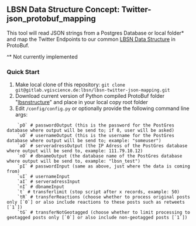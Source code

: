 ## LBSN Data Structure Concept: Twitter-json_protobuf_mapping

This tool will read JSON strings from a Postgres Database or local folder* and map the Twitter Endpoints to our common [LBSN Data Structure](https://gitlab.vgiscience.de/lbsn/concept) in ProtoBuf.

^* Not currently implemented

### Quick Start

1. Make local clone of this repository: `git clone git@gitlab.vgiscience.de:lbsn/lbsn-twitter-json-mapping.git`
2. Download current version of Python compiled ProtoBuf folder "[lbsnstructure](https://gitlab.vgiscience.de/lbsn/concept/tree/master/examples/python)" and place in your local copy root folder
3. Edit `/config/config.py` or optionally provide the following command line args:
```
    `pO` # passwordOutput (this is the password for the PostGres database where output will be send to; if 0, user will be asked)  
    `uO` # usernameOutput (this is the username for the PostGres database where output will be send to; example: "someuser")  
    `aO` # serveradressOutput (the IP Adress of the PostGres database where output will be send to, example: 111.79.10.12)  
    `nO` # dbnameOutput (the database name of the PostGres database where output will be send to, example: "lbsn_test")  
    `pI` # passwordInput (same as above, just where the data is coming from)  
    `uI` # usernameInput  
    `aI` # serveradressInput  
    `nI` # dbnameInput  
    `t` # transferlimit (stop script after x records, example: 50)  
    `tR` # transferReactions (choose whether to process original posts only [`0`] or also include reactions to these posts such as retweets [`1`])  
    `tG` # transferNotGeotagged (choose whether to limit processing to geotagged posts only [`0`] or also include non-geotagged posts [`1`])  
```